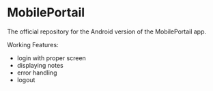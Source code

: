 # MobilePortail

The official repository for the Android version of the MobilePortail app.

Working Features:

 - login with proper screen
 - displaying notes
 - error handling
 - logout